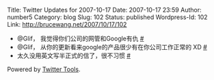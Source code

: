 Title: Twitter Updates for 2007-10-17
Date: 2007-10-17 23:59
Author: number5
Category: blog
Slug: 102
Status: published
Wordpress-Id: 102
Link: http://brucewang.net/2007/10/17/102

-   @Glif， 我觉得你们公司的网管和Google有仇
    [\#](http://twitter.com/number5/statuses/341825762)
-   @Glif， 从你的更新看来google的产品很少有在你公司工作正常的 XD
    [\#](http://twitter.com/number5/statuses/341840122)
-   太久没用英文写半正式的信了，很不习惯
    [\#](http://twitter.com/number5/statuses/342865212)

Powered by [Twitter Tools](http://alexking.org/projects/wordpress).
